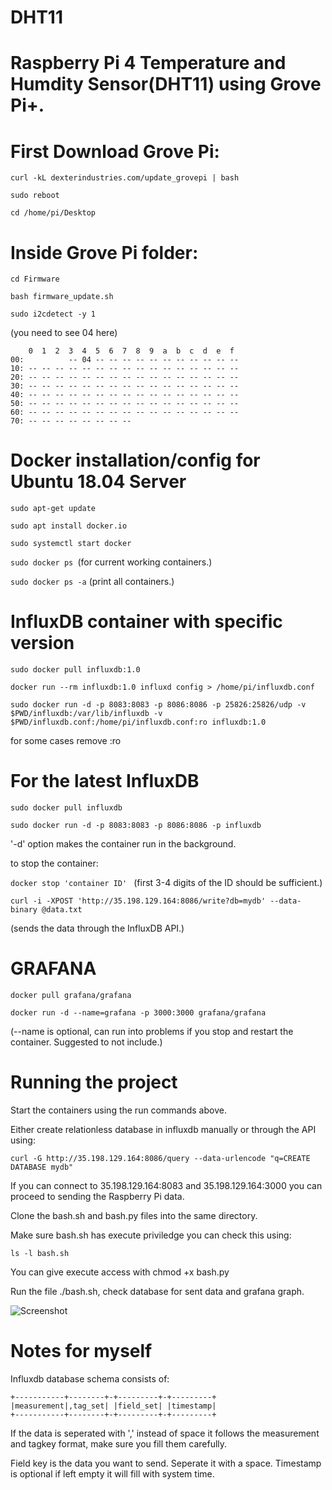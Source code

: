 # DHT11

# Raspberry Pi 4 Temperature and Humdity Sensor(DHT11) using Grove Pi+.

# First Download Grove Pi:

```curl -kL dexterindustries.com/update_grovepi | bash```

```sudo reboot```

```cd /home/pi/Desktop```


# Inside Grove Pi folder:

```cd Firmware```

```bash firmware_update.sh```

```sudo i2cdetect -y 1```

(you need to see 04 here)
```
    0  1  2  3  4  5  6  7  8  9  a  b  c  d  e  f
00:          -- 04 -- -- -- -- -- -- -- -- -- -- -- 
10: -- -- -- -- -- -- -- -- -- -- -- -- -- -- -- -- 
20: -- -- -- -- -- -- -- -- -- -- -- -- -- -- -- -- 
30: -- -- -- -- -- -- -- -- -- -- -- -- -- -- -- -- 
40: -- -- -- -- -- -- -- -- -- -- -- -- -- -- -- -- 
50: -- -- -- -- -- -- -- -- -- -- -- -- -- -- -- -- 
60: -- -- -- -- -- -- -- -- -- -- -- -- -- -- -- -- 
70: -- -- -- -- -- -- -- -- 
```

# Docker installation/config for Ubuntu 18.04 Server 

```sudo apt-get update```

```sudo apt install docker.io```

```sudo systemctl start docker```

```sudo docker ps ```(for current working containers.)

```sudo docker ps -a``` (print all containers.)

# InfluxDB container with specific version

```sudo docker pull influxdb:1.0```

```docker run --rm influxdb:1.0 influxd config > /home/pi/influxdb.conf```

```sudo docker run -d -p 8083:8083 -p 8086:8086 -p 25826:25826/udp -v $PWD/influxdb:/var/lib/influxdb -v $PWD/influxdb.conf:/home/pi/influxdb.conf:ro influxdb:1.0 ```

for some cases remove :ro

# For the latest InfluxDB

```sudo docker pull influxdb```

```sudo docker run -d -p 8083:8083 -p 8086:8086 -p influxdb ```




'-d' option makes the container run in the background.

to stop the container:

```docker stop 'container ID' ```
(first 3-4 digits of the ID should be sufficient.)

``` curl -i -XPOST 'http://35.198.129.164:8086/write?db=mydb' --data-binary @data.txt ```

(sends the data through the InfluxDB API.)


# GRAFANA

```docker pull grafana/grafana```

```docker run -d --name=grafana -p 3000:3000 grafana/grafana ```

(--name is optional, can run into problems if you stop and restart the container. Suggested to not include.)

# Running the project

Start the containers using the run commands above.

Either create relationless database in influxdb manually or through the API using:

```curl -G http://35.198.129.164:8086/query --data-urlencode "q=CREATE DATABASE mydb"```

If you can connect to 35.198.129.164:8083 and 35.198.129.164:3000 you can proceed to sending the Raspberry Pi data.

Clone the bash.sh and bash.py files into the same directory.

Make sure bash.sh has execute priviledge you can check this using:

```ls -l bash.sh```

You can give execute access with chmod +x bash.py

Run the file ./bash.sh, check database for sent data and grafana graph.

![Screenshot](/home/isken/Pictures/grafana.png)

# Notes for myself

Influxdb database schema consists of:

```
+-----------+--------+-+---------+-+---------+
|measurement|,tag_set| |field_set| |timestamp|
+-----------+--------+-+---------+-+---------+
```

If the data is seperated with ',' instead of space it follows the measurement and tagkey format, make sure you fill them carefully. 

Field key is the data you want to send. Seperate it with a space. Timestamp is optional if left empty it will fill with system time.




